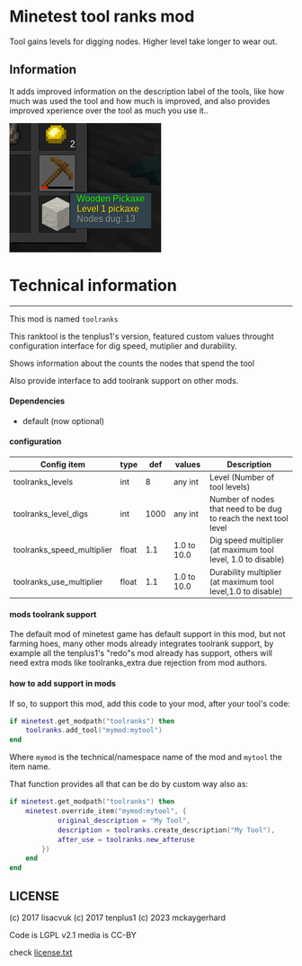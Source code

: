 # Minetest tool ranks mod

Tool gains levels for digging nodes. Higher level take longer to wear out.

Information
------------

It adds improved information on the description label of the tools, 
like how much was used the tool and how much is improved, 
and also provides improved xperience over the tool as much you use it..

![](screenshot.png)

# Technical information
---------------------

This mod is named `toolranks`

This ranktool is the tenplus1's version, featured custom values throught 
configuration interface for dig speed, mutiplier and durability.

Shows information about the counts the nodes that spend the tool 

Also provide interface to add toolrank support on other mods.

#### Dependencies

* default (now optional)

#### configuration

| Config item                | type  | def  | values      | Description                   |
| -------------------------- | ----- | ---- | ----------- | ----------------------------- |
| toolranks_levels           | int   | 8    | any int     | Level (Number of tool levels) |
| toolranks_level_digs       | int   | 1000 | any int     | Number of nodes that need to be dug to reach the next tool level |
| toolranks_speed_multiplier | float | 1.1  | 1.0 to 10.0 | Dig speed multiplier (at maximum tool level, 1.0 to disable) |
| toolranks_use_multiplier   | float | 1.1  | 1.0 to 10.0 | Durability multiplier (at maximum tool level,1.0 to disable) |

#### mods toolrank support

The default mod of minetest game has default support in this mod, 
but not farming hoes, many other mods already integrates toolrank support, 
by example all the tenplus1's "redo"s mod already has support, others will need 
extra mods like toolranks_extra due rejection from mod authors.

#### how to add support in mods

If so, to support this mod, add this code to your mod, after your tool's code:

```lua
if minetest.get_modpath("toolranks") then
	toolranks.add_tool("mymod:mytool")
end
```

Where `mymod` is the technical/namespace name of the mod and `mytool` the item name.

That function provides all that can be do by custom way also as:

```lua
if minetest.get_modpath("toolranks") then
	minetest.override_item("mymod:mytool", {
			original_description = "My Tool",
			description = toolranks.create_description("My Tool"),
			after_use = toolranks.new_afteruse
		})
	end
end
```

## LICENSE

(c) 2017 lisacvuk
(c) 2017 tenplus1
(c) 2023 mckaygerhard

Code is LGPL v2.1
media is CC-BY

check [license.txt](license.txt)

